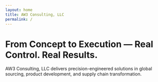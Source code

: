 ```yaml
---
layout: home
title: AW3 Consulting, LLC
permalink: /
---
```


# From Concept to Execution — Real Control. Real Results.

AW3 Consulting, LLC delivers precision-engineered solutions in global sourcing, product development, and supply chain transformation.
